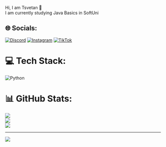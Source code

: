 Hi, I am Tsvetan 👋<br>I am currently studying Java Basics in SoftUni


## 🌐 Socials:
[![Discord](https://img.shields.io/badge/Discord-%237289DA.svg?logo=discord&logoColor=white)](https://discord.gg/zlatevv#7756) [![Instagram](https://img.shields.io/badge/Instagram-%23E4405F.svg?logo=Instagram&logoColor=white)](https://instagram.com/t.zlatevv) [![TikTok](https://img.shields.io/badge/TikTok-%23000000.svg?logo=TikTok&logoColor=white)](https://tiktok.com/@t.zlatevv) 

# 💻 Tech Stack:
![Python](https://img.shields.io/badge/python-3670A0?style=for-the-badge&logo=python&logoColor=ffdd54)
# 📊 GitHub Stats:
![](https://github-readme-stats.vercel.app/api?username=zlatevv&theme=dark&hide_border=false&include_all_commits=true&count_private=false)<br/>
![](https://github-readme-streak-stats.herokuapp.com/?user=zlatevv&theme=dark&hide_border=false)<br/>
![](https://github-readme-stats.vercel.app/api/top-langs/?username=zlatevv&theme=dark&hide_border=false&include_all_commits=true&count_private=false&layout=compact)

---
[![](https://visitcount.itsvg.in/api?id=zlatevv&icon=0&color=0)](https://visitcount.itsvg.in)

<!-- Proudly created with GPRM ( https://gprm.itsvg.in ) -->
